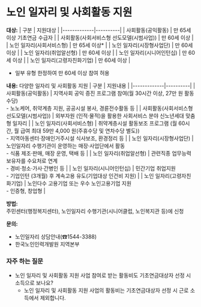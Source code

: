 # 노인 일자리 및 사회활동 지원

**대상:** 
| 구분        | 지원대상 |
|-------------|----------|
| 사회활동(공익활동)    | 만 65세 이상 기초연금 수급자 |
| 사회활동(사회서비스형 선도모델(시범사업))  |  만 60세 이상 |
| 노인 일자리(사회서비스형) |  만 65세 이상* |
| 노인 일자리(시장형사업단) |  만 60세 이상 |
| 노인 일자리(취업알선형) |  만 60세 이상 |
| 노인 일자리(시니어인턴십) |  만 60세 이상 |
| 노인 일자리(고령자친화기업) |  만 60세 이상 |
* 일부 유형 한정하여 만 60세 이상 참여 허용 

**내용:** 
다양한 일자리 및 사회활동 지원
| 구분        | 지원내용 |
|-------------|----------|
| 사회활동(공익활동) | 지역사회 공익 증진 프로그램 참여(월 30시간 이상, 27만 원 활동수당)<br> - 노노케어, 취약계층 지원, 공공시설 봉사, 경륜전수활동 등 |
| 사회활동(사회서비스형 선도모델(시범사업)) | 외부자원 (인적·물적)을 활용한 사회서비스 분야 신노년세대 맞춤형 일자리 |
| 노인 일자리(사회서비스형) | 취약계층시설 활동보조 프로그램 (월 60시간, 월 급여 최대 59만 4,000 원(주휴수당 및 연차수당 별도))<br> - 지역아동센터·장애인거주시설 식사보조, 환경정리 등 |
| 노인 일자리(시장형사업단) | 노인일자리 수행기관이 운영하는 매장·사업단에서 활동 <br> - 식품 제조·판매, 매장 운영, 택배 등 |
| 노인 일자리(취업알선형) | 관련직종 업무능력 보유자를 수요처로 연계 <br> - 경비·청소·가사·간병인 등 |
| 노인 일자리(시니어인턴십) | 민간기업 취업지원 <br> - 기업인턴 (3개월) 후 계속고용 유도(기업대상 인건비 지원) |
| 노인 일자리(고령자친화기업) | 노인다수 고용기업 또는 우수 노인고용기업 지원 <br> - 인증형, 창업형 |

**방법:** 
<br>주민센터(행정복지센터), 노인일자리 수행기관(시니어클럽, 노인복지관 등)에 신청

**문의:** 
- 노인일자리 상담안내(☎1544-3388)
- 한국노인인력개발원 지역본부

### 자주 하는 질문

- 노인 일자리 및 사회활동 지원 사업 참여로 받는 활동비도 기초연금대상자 선정 시 소득으로 보나요?
  - 노인 일자리 및 사회활동 지원 사업의 활동비는 기초연금대상자 선정 시 근로 소득에서 제외합니다.
